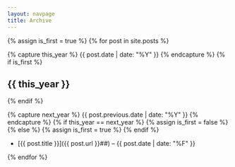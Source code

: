 ```yaml
---
layout: navpage
title: Archive
---
```


<!-- Adapted from http://benjaminblog.ml/Nice_Blog/archive/ -->

{% assign is_first = true %}
{% for post in site.posts %}

  {% capture this_year %}
    {{ post.date | date: "%Y" }}
  {% endcapture %}
  {% if is_first %}
<h2>{{ this_year }}</h2>
  {% endif %}

  {% capture next_year %}
    {{ post.previous.date | date: "%Y" }}
  {% endcapture %}
  {% if this_year == next_year %}
    {% assign is_first = false %}
  {% else %}
    {% assign is_first = true %}
  {% endif %}

* [{{ post.title }}]({{ post.url }}##) &ndash; {{ post.date | date: "%F" }}
	  
{% endfor %}